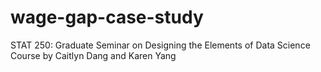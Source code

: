 # wage-gap-case-study

STAT 250: Graduate Seminar on Designing the Elements of Data Science Course
by Caitlyn Dang and Karen Yang
